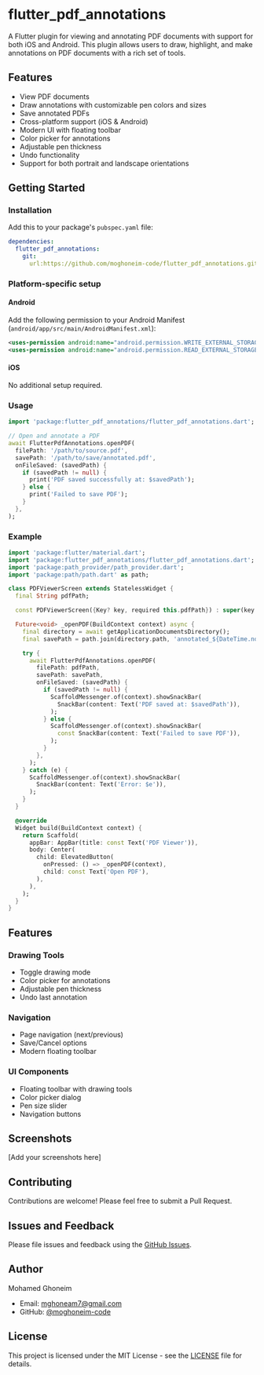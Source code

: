 # flutter_pdf_annotations

A Flutter plugin for viewing and annotating PDF documents with support for both iOS and Android. This plugin allows users to draw, highlight, and make annotations on PDF documents with a rich set of tools.

## Features

- View PDF documents
- Draw annotations with customizable pen colors and sizes
- Save annotated PDFs
- Cross-platform support (iOS & Android)
- Modern UI with floating toolbar
- Color picker for annotations
- Adjustable pen thickness
- Undo functionality
- Support for both portrait and landscape orientations

## Getting Started

### Installation

Add this to your package's `pubspec.yaml` file:

```yaml
dependencies:
  flutter_pdf_annotations:
    git:
      url:https://github.com/moghoneim-code/flutter_pdf_annotations.git
```

### Platform-specific setup

#### Android

Add the following permission to your Android Manifest (`android/app/src/main/AndroidManifest.xml`):

```xml
<uses-permission android:name="android.permission.WRITE_EXTERNAL_STORAGE"/>
<uses-permission android:name="android.permission.READ_EXTERNAL_STORAGE"/>
```

#### iOS

No additional setup required.

### Usage

```dart
import 'package:flutter_pdf_annotations/flutter_pdf_annotations.dart';

// Open and annotate a PDF
await FlutterPdfAnnotations.openPDF(
  filePath: '/path/to/source.pdf',
  savePath: '/path/to/save/annotated.pdf',
  onFileSaved: (savedPath) {
    if (savedPath != null) {
      print('PDF saved successfully at: $savedPath');
    } else {
      print('Failed to save PDF');
    }
  },
);
```

### Example

```dart
import 'package:flutter/material.dart';
import 'package:flutter_pdf_annotations/flutter_pdf_annotations.dart';
import 'package:path_provider/path_provider.dart';
import 'package:path/path.dart' as path;

class PDFViewerScreen extends StatelessWidget {
  final String pdfPath;

  const PDFViewerScreen({Key? key, required this.pdfPath}) : super(key: key);

  Future<void> _openPDF(BuildContext context) async {
    final directory = await getApplicationDocumentsDirectory();
    final savePath = path.join(directory.path, 'annotated_${DateTime.now().millisecondsSinceEpoch}.pdf');

    try {
      await FlutterPdfAnnotations.openPDF(
        filePath: pdfPath,
        savePath: savePath,
        onFileSaved: (savedPath) {
          if (savedPath != null) {
            ScaffoldMessenger.of(context).showSnackBar(
              SnackBar(content: Text('PDF saved at: $savedPath')),
            );
          } else {
            ScaffoldMessenger.of(context).showSnackBar(
              const SnackBar(content: Text('Failed to save PDF')),
            );
          }
        },
      );
    } catch (e) {
      ScaffoldMessenger.of(context).showSnackBar(
        SnackBar(content: Text('Error: $e')),
      );
    }
  }

  @override
  Widget build(BuildContext context) {
    return Scaffold(
      appBar: AppBar(title: const Text('PDF Viewer')),
      body: Center(
        child: ElevatedButton(
          onPressed: () => _openPDF(context),
          child: const Text('Open PDF'),
        ),
      ),
    );
  }
}
```

## Features

### Drawing Tools
- Toggle drawing mode
- Color picker for annotations
- Adjustable pen thickness
- Undo last annotation

### Navigation
- Page navigation (next/previous)
- Save/Cancel options
- Modern floating toolbar

### UI Components
- Floating toolbar with drawing tools
- Color picker dialog
- Pen size slider
- Navigation buttons

## Screenshots

[Add your screenshots here]

## Contributing

Contributions are welcome! Please feel free to submit a Pull Request.

## Issues and Feedback

Please file issues and feedback using the [GitHub Issues](https://github.com/moghoneim-code/flutter_pdf_annotations/issues).

## Author

Mohamed Ghoneim
- Email: mghoneam7@gmail.com
- GitHub: [@moghoneim-code](https://github.com/moghoneim-code)

## License

This project is licensed under the MIT License - see the [LICENSE](LICENSE) file for details.

